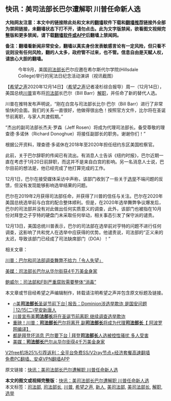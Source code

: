  <h2>快讯：美司法部长巴尔遭解职 川普任命新人选</h2> <p class="notice"><b>大陆网友注意：本文中的链接除此处和文末的<a href="https://github.com/bannedbook/fanqiang" >翻墙</a>软件下载和<a href="https://github.com/killgcd/justmysocks/blob/master/README.md">翻墙推荐</a>链接外全部为禁网链接，未翻墙状态下打不开，请勿点击。此为文字版禁闻，欲看图文视频完整版和更多禁闻，请下载<a href="https://github.com/bannedbook/fanqiang">翻墙软件或APP</a>后翻墙上禁闻网。</p><p>备注：翻墙看新闻非常安全，翻墙以真实身份发表敏感言论有一定风险，但只看不说则没有任何风险，翻的人太多，政府管不过来，也不管。信息自由是天赋人权，请放心大胆的翻墙。</b></p>  <div class="entry"> <figure><figcaption>今年9月，美国<a href="https://www.bannedbook.org/bnews/tag/%e5%8f%b8%e6%b3%95%e9%83%a8%e9%95%bf/" class="st_tag internal_tag" rel="tag" title="标签 司法部长 下的日志">司法部长</a>巴尔应邀在希尔斯代尔学院(Hillsdale College)举行的宪法日纪念活动演讲（视讯截图）</figcaption></figure> <p>【<span class='wp_keywordlink_affiliate'><a href="https://www.soundofhope.org" title="希望之声" target="_blank">希望之声</a></span>2020年12月14日】（<a href="https://www.bannedbook.org/bnews/tag/%e5%b8%8c%e6%9c%9b%e4%b9%8b%e5%a3%b0/" class="st_tag internal_tag" rel="tag" title="标签 希望之声 下的日志">希望之声</a>记者凌杉综合报导）周一（12月14日），美国总统<a href="https://www.bannedbook.org/bnews/tag/%e5%b7%9d%e6%99%ae/" class="st_tag internal_tag" rel="tag" title="标签 川普 下的日志">川普</a>宣布将<a href="https://www.bannedbook.org/bnews/tag/%e5%8f%b8%e6%b3%95%e9%83%a8/" class="st_tag internal_tag" rel="tag" title="标签 司法部 下的日志">司法部</a>长巴尔（Bill Barr）<a href="https://www.bannedbook.org/bnews/tag/%E8%A7%A3%E8%81%8C/" class="st_tag internal_tag" rel="tag" title="标签 解职 下的日志">解职</a>，并任命了新的替代人选。</p> <p>川普在推特发布声明说，“刚在白宫与司法部长比尔·巴尔（Bill Barr）进行了非常愉快的会面。我们的关系一直很好，他做得很出色！按照官方文件，比尔将在圣诞节前离职，与家人共渡假期。”</p> <p>“杰出的副司法部长杰夫·罗森（Jeff Rosen）将成为代理司法部长。备受尊敬的理查德·多诺休（Richard Donoghue）将接任副部长的职务。谢谢你们！”</p> <p></p>  <p></p> <p>根据公开资料，理查德·多诺休在2018年至2020年担任纽约东区美国检察官。</p> <p>此前，关于巴尔辞职的传闻已有流出。有消息人士告诉《纽约时报》，巴尔近期一直在考虑于1月20日前辞职，而这并不是来自白宫的影响。另一名消息人士说，巴尔目前的想法是，他已经完成了他打算完成的工作。</p> <p>12月1日，巴尔在接受媒体采访中声称，该部门收到了一些关于<a href="https://www.bannedbook.org/bnews/tag/%e9%80%89%e4%b8%be/" class="st_tag internal_tag" rel="tag" title="标签 选举 下的日志">选举</a>不端问题的反馈，但没有发现能够影响选举结果的问题。</p>  <p>巴尔在2019年2月获得司法部任命，并获得了川普的信任与关注。巴尔在2020年美国总统选举前与白宫的配合整体顺利。但是，在2020年选举舞弊争议爆发后，巴尔的司法部并没有对此做出任何实质意义的调查，此外，该部门也被指在10月份对拜登之子亨特的硬盘门未采取任何举动，相关事态引发了保守派的谴责。</p> <p>12月13日，美国总统川普表示，巴尔的司法部在选举前对亨特的问题不进行任何调查，这影响了共和党人在选举中应获得的优势。他谴责说，司法部的“正义来的太迟，导致该部门已经成了司法缺席部门（DOA）！”</p> <p>相关文章：</p> <p><a data-ctorig="https://www.soundofhope.org/post/449980" data-cturl="https://www.google.com/url?client=internal-element-cse&amp;cx=007749283119516952101:0iwnfnkwnek&amp;q=https://www.soundofhope.org/post/449980&amp;sa=U&amp;ved=2ahUKEwjlq_3gjs7tAhXTOn0KHS7yDaIQFjAEegQIBBAC&amp;usg=AOvVaw018cpK10YgcGAqsC4sL7Ke" href="https://www.soundofhope.org/post/449980" target="_blank">川普：巴尔和司法部调查舞弊不给力「令人失望」</a></p>  <p><a href="https://www.soundofhope.org/post/453529">美媒：司法部长巴尔从华尔街获4千万美金身家</a></p> <p><a data-ctorig="https://www.soundofhope.org/post/449005" data-cturl="https://www.google.com/url?client=internal-element-cse&amp;cx=007749283119516952101:0iwnfnkwnek&amp;q=https://www.soundofhope.org/post/449005&amp;sa=U&amp;ved=2ahUKEwjArNz9js7tAhWJtZ4KHfAYAYwQFjAEegQIBBAC&amp;usg=AOvVaw3zW9LaJzSRUjJ7HFKJiS-f" href="https://www.soundofhope.org/post/449005" target="_blank">鲍威尔：司法部和FBI严重腐败需要整体“消毒”</a></p> <p>本文章或节目经希望之声编辑制作，转载请注明希望之声并包含原文标题及链接。</p> <ul class='op-related-articles' title='相关阅读'> <li><a href='https://www.bannedbook.org/bnews/taiwannews/20201215/1447894.html' target='_blank'>🔥美<b>司法部长</b>圣诞节前下台│报告：Dominion涉选举欺诈 是国安问题│12/15(二)早安新唐人</a></li> <li><a href='https://www.bannedbook.org/bnews/cnnews/20201215/1447892.html' target='_blank'>川普宣布美<b>司法部长</b>将在圣诞节前离职 继续调查选举欺诈</a></li> <li><a href='https://www.bannedbook.org/bnews/topimagenews/20201215/1447875.html' target='_blank'>重磅！川普：<b>司法部长</b>巴尔将离开 副<b>司法部长</b>将成为代理<b>司法部长</b>【 阿波罗网编译】</a></li> <li><a href='https://www.bannedbook.org/bnews/topimagenews/20201215/1447788.html' target='_blank'>都是拜登坏消息 巴尔要下台 | 拜登<b>司法部长</b>人选被控性骚扰 多人受害</a></li> <li><a href='https://www.bannedbook.org/bnews/comments/20201215/1447774.html' target='_blank'>美媒：<b>司法部长</b>巴尔从华尔街获4千万美金身家</a></li> </ul> <p class="texttj"> <a href="https://github.com/bannedbook/fanqiang/wiki/V2ray%E6%9C%BA%E5%9C%BA" target="_blank">V2free机场25%引荐返利：全平台免费SS/V2ray节点+经济套餐高速翻墙</a><br/> <a href="https://github.com/bannedbook/fanqiang/wiki/%E7%A6%81%E9%97%BB%E7%BD%91%E5%AE%89%E5%8D%93%E7%BF%BB%E5%A2%99%E6%96%B0%E9%97%BBAPP" target="_blank">免费PC翻墙、安卓VPN翻墙APP</a></p><p>原文链接：<a class="src_link"  href="https://www.soundofhope.org/post/453595" target="_blank">快讯：美司法部长巴尔遭解职 川普任命新人选</a></p> <a name='sharetosocial'></a>       <div><b>本文的图文或视频完整版</b>：<a href='https://www.bannedbook.org/bnews/comments/20201215/1447900.html'>快讯：美司法部长巴尔遭解职 川普任命新人选</a></div>  </div><!--END ENTRY--> <div class="postfooter"> <div>本文标签：<a href="https://www.bannedbook.org/bnews/tag/%e5%8f%b8%e6%b3%95%e9%83%a8/" rel="tag">司法部</a>, <a href="https://www.bannedbook.org/bnews/tag/%e5%8f%b8%e6%b3%95%e9%83%a8%e9%95%bf/" rel="tag">司法部长</a>, <a href="https://www.bannedbook.org/bnews/tag/%e5%b7%9d%e6%99%ae/" rel="tag">川普</a>, <a href="https://www.bannedbook.org/bnews/tag/%e5%b8%8c%e6%9c%9b%e4%b9%8b%e5%a3%b0/" rel="tag">希望之声</a>, <a href="https://www.bannedbook.org/bnews/tag/%E6%96%B0%E4%BA%BA/" rel="tag">新人</a>, <a href="https://www.bannedbook.org/bnews/tag/%E7%BE%8E%E5%8F%B8%E6%B3%95%E9%83%A8/" rel="tag">美司法部</a>, <a href="https://www.bannedbook.org/bnews/tag/%E7%BE%8E%E5%8F%B8%E6%B3%95%E9%83%A8%E9%95%BF/" rel="tag">美司法部长</a>, <a href="https://www.bannedbook.org/bnews/tag/%E8%A7%A3%E8%81%8C/" rel="tag">解职</a>, <a href="https://www.bannedbook.org/bnews/tag/%e9%80%89%e4%b8%be/" rel="tag">选举</a></div>  </div><!--END POSTFOOTER--> 
